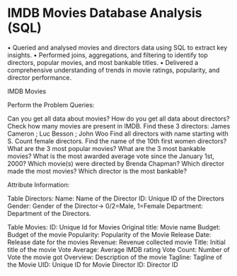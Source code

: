 # IMDB Movies Database Analysis (SQL)
•	Queried and analysed movies and directors data using SQL to extract key insights.
•	Performed joins, aggregations, and filtering to identify top directors, popular movies, and most bankable titles.
•	Delivered a comprehensive understanding of trends in movie ratings, popularity, and director performance.

IMDB Movies

Perform the Problem Queries:

Can you get all data about movies? 
How do you get all data about directors?
Check how many movies are present in IMDB.
Find these 3 directors: James Cameron ; Luc Besson ; John Woo
Find all directors with name starting with S.
Count female directors.
Find the name of the 10th first women directors?
What are the 3 most popular movies?
What are the 3 most bankable movies?
What is the most awarded average vote since the January 1st, 2000?
Which movie(s) were directed by Brenda Chapman?
Which director made the most movies?
Which director is the most bankable?

Attribute Information:

Table Directors:
Name: Name of the Director
ID: Unique ID of the Directors
Gender: Gender of the Director→ 0/2=Male, 1=Female
Department: Department of the Directors.

Table Movies:
ID: Unique Id for Movies
Original title: Movie name
Budget: Budget of the movie
Popularity: Popularity of the Movie
Release Date: Release date for the movies
Revenue: Revenue collected movie
Title: Initial title of the movie
Vote Average: Average IMDB rating
Vote Count: Number of Vote the movie got
Overview: Description of the movie
Tagline: Tagline of the Movie
UID: Unique ID for Movie
Director ID: Director ID


